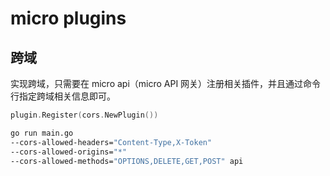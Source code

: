 # micro plugins

## 跨域

实现跨域，只需要在 micro api（micro API 网关）注册相关插件，并且通过命令行指定跨域相关信息即可。

```go
plugin.Register(cors.NewPlugin())
```

```bash
go run main.go 
--cors-allowed-headers="Content-Type,X-Token" 
--cors-allowed-origins="*" 
--cors-allowed-methods="OPTIONS,DELETE,GET,POST" api
```
